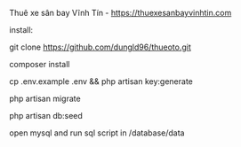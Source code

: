 Thuê xe sân bay Vĩnh Tín - https://thuexesanbayvinhtin.com

install:

git clone https://github.com/dungld96/thueoto.git

composer install

cp .env.example .env && php artisan key:generate

php artisan migrate

php artisan db:seed

open mysql and run sql script in /database/data
